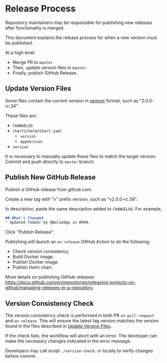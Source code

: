 # Release Process
Repository maintainers may be responsible for publishing new releases after
functionality is merged.

This document explains the release process for when a new version must be
published.

At a high level:
* Merge PR to `master`.
* Then, update version files in `master`.
* Finally, publish GitHub Release.

## Update Version Files
Some files contain the current version in [semver](https://semver.org/) format,
such as "2.0.0-rc.34".

These files are:
* `CHANGELOG`
* `charts/helm/Chart.yaml`
   * `version`
   * `appVersion`
* `version`

It is necessary to manually update these files to match the target version.
Commit and push directly to `master` branch.

## Publish New GitHub Release
Publish a GitHub release from github.com.

Create a new tag with "v" prefix version, such as "v2.0.0-rc.34".

In description, paste the same description added to `CHANGELOG`.  For example,

```markdown
## What's Changed
* Updated foobar by @Baliedge in #999.
```

Click "Publish Release".

Publishing will launch an `on-release` GitHub Action to do the following:
* Check version consistency.
* Build Docker image.
* Publish Docker image.
* Publish Helm chart.

More details on publishing GitHub releases:
https://docs.github.com/en/repositories/releasing-projects-on-github/managing-releases-in-a-repository.

## Version Consistency Check
The version consistency check is performed in both PR `on-pull-request` and
`on-release`.  This will ensure the latest tag version matches the version
found in the files described in [Update Version Files](#update-version-files).

If the check fails, the workflow will abort with an error.  The developer can
make the necessary changes indicated in the error message.

Developers may call script `./version-check.sh` locally to verify changes
before commit.
